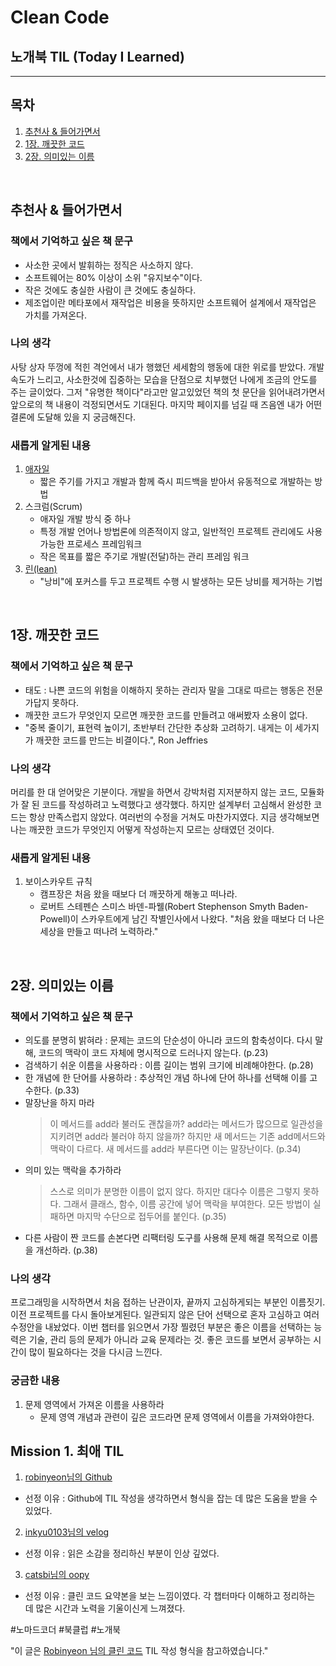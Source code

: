 
# Clean Code 
## 노개북 TIL (Today I Learned)
---

## 목차
1. [추천사 & 들어가면서](#-추천사-&-들어가면서)
2. [1장. 깨끗한 코드](#-1장-깨끗한-코드)
3. [2장. 의미있는 이름](#-2장-의미있는-이름)
<br/>

## 추천사 & 들어가면서
### 책에서 기억하고 싶은 책 문구
 - 사소한 곳에서 발휘하는 정직은 사소하지 않다. 
 - 소프트웨어는 80% 이상이 소위 "유지보수"이다.
 - 작은 것에도 충실한 사람이 큰 것에도 충실하다.
 - 제조업이란 메타포에서 재작업은 비용을 뜻하지만 소프트웨어 설계에서 재작업은 가치를 가져온다.

### 나의 생각
사탕 상자 뚜껑에 적힌 격언에서 내가 행했던 세세함의 행동에 대한 위로를 받았다. 
개발 속도가 느리고, 사소한것에 집중하는 모습을 단점으로 치부했던 나에게 조금의 안도를 주는 글이었다. 
그저 "유명한 책이다"라고만 알고있었던 책의 첫 문단을 읽어내려가면서 앞으로의 책 내용이 걱정되면서도 기대된다. 
마지막 페이지를 넘길 때 즈음엔 내가 어떤 결론에 도달해 있을 지 궁금해진다.

### 새롭게 알게된 내용
1. [애자일](https://www.youtube.com/playlist?list=PL9mhQYIlKEhf3JxWcaim5anL0_pVFRsZT)
   - 짧은 주기를 가지고 개발과 함께 즉시 피드백을 받아서 유동적으로 개발하는 방법
2. 스크럼(Scrum)
   - 애자일 개발 방식 중 하나
   - 특정 개발 언어나 방법론에 의존적이지 않고, 일반적인 프로젝트 관리에도 사용가능한 프로세스 프레임워크
   - 작은 목표를 짧은 주기로 개발(전달)하는 관리 프레임 워크
3. [린(lean)](https://needjarvis.tistory.com/323) 
   - "낭비"에 포커스를 두고 프로젝트 수행 시 발생하는 모든 낭비를 제거하는 기법

<br/>

## 1장. 깨끗한 코드
### 책에서 기억하고 싶은 책 문구
 - 태도 : 나쁜 코드의 위험을 이해하지 못하는 관리자 말을 그대로 따르는 행동은 전문가답지 못하다.
 - 깨끗한 코드가 무엇인지 모르면 깨끗한 코드를 만들려고 애써봤자 소용이 없다.
 - "중복 줄이기, 표현력 높이기, 초반부터 간단한 추상화 고려하기. 내게는 이 세가지가 깨끗한 코드를 만드는 비결이다.", Ron Jeffries

### 나의 생각
머리를 한 대 얻어맞은 기분이다. 개발을 하면서 강박처럼 지저분하지 않는 코드, 모듈화가 잘 된 코드를 작성하려고 노력했다고 생각했다. 
하지만 설계부터 고심해서 완성한 코드는 항상 만족스럽지 않았다. 여러번의 수정을 거쳐도 마찬가지였다.
지금 생각해보면 나는 깨끗한 코드가 무엇인지 어떻게 작성하는지 모르는 상태였던 것이다.
 
### 새롭게 알게된 내용
1. 보이스카우트 규칙
   - 캠프장은 처음 왔을 때보다 더 깨끗하게 해놓고 떠나라. 
   - 로버트 스테펜슨 스미스 바덴-파웰(Robert Stephenson Smyth Baden-Powell)이 스카우트에게 남긴 작별인사에서 나왔다. "처음 왔을 때보다 더 나은 세상을 만들고 떠나려 노력하라."
<br/>

## 2장. 의미있는 이름
### 책에서 기억하고 싶은 책 문구
 - 의도를 분명히 밝혀라 : 문제는 코드의 단순성이 아니라 코드의 함축성이다. 다시 말해, 코드의 맥락이 코드 자체에 명시적으로 드러나지 않는다. (p.23)
 - 검색하기 쉬운 이름을 사용하라 : 이름 길이는 범위 크기에 비례해야한다. (p.28) 
 - 한 개념에 한 단어를 사용하라 : 추상적인 개념 하나에 단어 하나를 선택해 이를 고수한다. (p.33)
 - 말장난을 하지 마라 
	> 이 메서드를 add라 불러도 괜찮을까? 
	> add라는 메서드가 많으므로 일관성을 지키려면 add라 불러야 하지 않을까? 
	> 하지만 새 메서드는 기존 add메서드와 맥락이 다르다. 새 메서드를 add라 부른다면 이는 말장난이다. (p.34)
 - 의미 있는 맥락을 추가하라 
	> 스스로 의미가 분명한 이름이 없지 않다. 하지만 대다수 이름은 그렇지 못하다. 
	> 그래서 클래스, 함수, 이름 공간에 넣어 맥락을 부여한다. 
	> 모든 방법이 실패하면 마지막 수단으로 접두어를 붙인다. (p.35)
 - 다른 사람이 짠 코드를 손본다면 리팩터링 도구를 사용해 문제 해결 목적으로 이름을 개선하라. (p.38)

### 나의 생각
프로그래밍을 시작하면서 처음 접하는 난관이자, 끝까지 고심하게되는 부분인 이름짓기.
이전 프로젝트를 다시 돌아보게된다. 일관되지 않은 단어 선택으로 혼자 고심하고 여러 수정안을 내놨었다.
이번 챕터를 읽으면서 가장 찔렸던 부분은 좋은 이름을 선택하는 능력은 기술, 관리 등의 문제가 아니라 교육 문제라는 것.
좋은 코드를 보면서 공부하는 시간이 많이 필요하다는 것을 다시금 느낀다. 

### 궁금한 내용
1. 문제 영역에서 가져온 이름을 사용하라
   - 문제 영역 개념과 관련이 깊은 코드라면 문제 영역에서 이름을 가져와야한다. 

## Mission 1. 최애 TIL
1. [robinyeon님의 Github](https://github.com/robinyeon/TIL/)
 - 선정 이유 : Github에 TIL 작성을 생각하면서 형식을 잡는 데 많은 도움을 받을 수 있었다. 
2. [inkyu0103님의 velog](https://velog.io/@inkyu0103/Books-Clean-Code-TIL-2)
 - 선정 이유 : 읽은 소감을 정리하신 부분이 인상 깊었다. 
3. [catsbi님의 oopy](https://catsbi.oopy.io/e538c4d1-8620-4c33-b040-59c6bba56a44)
 - 선정 이유 : 클린 코드 요약본을 보는 느낌이였다. 각 챕터마다 이해하고 정리하는 데 많은 시간과 노력을 기울이신게 느껴졌다. 
 
#노마드코더 #북클럽 #노개북

"이 글은 [Robinyeon 님의 클린 코드](https://github.com/robinyeon/TIL/) TIL 작성 형식을 참고하였습니다."
